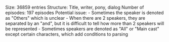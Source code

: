 Size: 36859 entries
Structure: Title, writer, pony, dialog
Number of episodes: 197 episodes
Potential issue:
    - Sometimes the speaker is denoted as "Others" which is unclear
    - When there are 2 speakers, they are separated by an "and", but it is difficult to tell how more than 2 speakers will be represented
    - Sometimes speakers are denoted as "All" or "Main cast" except certain characters, which add conditions to parsing
